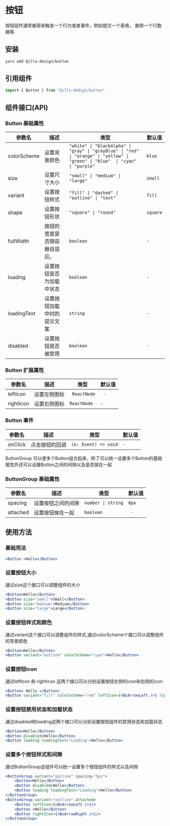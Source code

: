 # 按钮

按钮组件通常被用来触发一个行为或者事件，例如提交一个表格， 删除一个行数据等.

## 安装

```bash
yarn add @illa-design/button
```

## 引用组件

```jsx
import { Button } from "@illa-dedign/button"
```

## 组件接口(API)

### Button 基础属性

| 参数名      | 描述                         | 类型                                                         | 默认值   |
| ----------- | ---------------------------- | ------------------------------------------------------------ | -------- |
| colorScheme | 设置背景颜色                 | `"white" \| "blackAlpha" \| "gray" \| "grayBlue" \| "red" \| "orange" \| "yellow" \| "green" \| "blue"  \| "cyan" \| "purple"` | `blue `  |
| size        | 设置尺寸大小                 | `"small" \| "medium" \| "large"     `                          | `small`  |
| variant     | 设置按钮样式                 | `"fill" \| "dashed" \| "outline" \| "text"   `                 | `fill`   |
| shape       | 设置按钮形状                 | `"square" \| "round"  `                                        | `square` |
| fullWidth   | 按钮的宽度是否随容器自适应。 | `boolean                  `                                    | `- `       |
| loading     | 设置按钮是否为加载中状态     |` boolean  `                                                    | `- `       |
| loadingText | 设置按钮加载中时的提示文案   | `string       `                                                | `- `       |
| disabled    | 设置按钮是否被禁用           | `boolean  `                                                    | `- `       |

### Button 扩展属性

| 参数名    | 描述         | 类型      | 默认值 |
| --------- | ------------ | --------- | ------ |
| leftIcon  | 设置左侧图标 |` ReactNode` |` -`      |
| rightIcon | 设置右侧图标 | `ReactNode` |` -  `    |

### Button 事件

| 参数名  | 描述           | 类型               | 默认值 |
| ------- | -------------- | ------------------ | ------ |
| onClick | 点击按钮的回调 | `(e: Event) => void` | `-  `    |

ButtonGroup 可以使多个Button组合起来，除了可以统一设置多个Button的基础属性外还可以设置Button之间的间隙以及是否挨在一起

### ButtonGroup 基础属性

| 参数名   | 描述               | 类型             | 默认值 |
| -------- | ------------------ | ---------------- | ------ |
| spacing  | 设置按钮之间的间隙 | `number \| string` | `8px`  |
| attached | 设置按钮挨在一起   |` boolean  `        |` -`      |

## 使用方法

### 基础用法

```jsx
<Button >Hello</Button>
```

### 设置按钮大小

通过size这个接口可以调整组件的大小

```jsx
<Button>Hello</Button>
<Button size="small">Small</Button>
<Button size="medium">Medium</Button>
<Button size="large">Large</Button>
```

### 设置按钮样式和颜色

通过variant这个接口可以调整组件的样式,通过colorScheme个接口可以调整组件的背景颜色

```jsx
<Button>Hello</Button>
<Button variant="outline" colorScheme="cyan">Hello</Button>
```

### 设置按钮icon

通过leftIcon 和 rightIcon 这两个接口可以分别设置按钮左侧的icon和右侧的icon

```jsx
<Button> Hello </Button>
<Button variant="fill" colorScheme="red" leftIcon={<BsArrowLeft />} rightIcon={<BsArrowRight />}>Hello</Button>
```

### 设置按钮禁用状态和加载状态

通过disabled和loading这两个接口可以分别设置按钮组件的禁用状态和加载状态

```jsx
<Button>Hello</Button>
<Button disabled>Hello</Button>
<Button loading loadingText="Loading">Hello</Button>
```

### 设置多个按钮样式和间隙

通过ButtonGroup这组件可以统一设置多个按钮组件的样式以及间隙

```jsx
<ButtonGroup variant="outline" spacing="5px">
	<Button>Hello</Button>
	<Button disabled>Hello</Button>
	<Button loading loadingText="Loading">Hello</Button>
</ButtonGroup>
<ButtonGroup variant="outline" attached>
	<Button leftIcon={<BsArrowLeft />}/>
	<Button >Hello</Button>
	<Button rightIcon={<BsArrowRight />}/>
</ButtonGroup>
```


